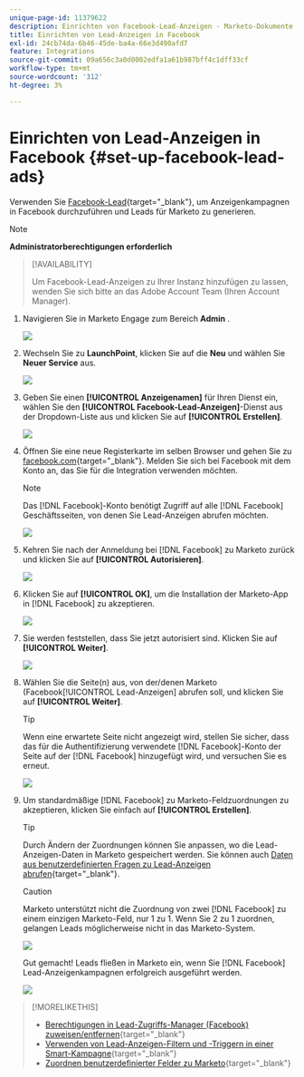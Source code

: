 ```yaml
---
unique-page-id: 11379622
description: Einrichten von Facebook-Lead-Anzeigen - Marketo-Dokumente - Produktdokumentation
title: Einrichten von Lead-Anzeigen in Facebook
exl-id: 24cb74da-6b46-45de-ba4a-66e3d490afd7
feature: Integrations
source-git-commit: 09a656c3a0d0002edfa1a61b987bff4c1dff33cf
workflow-type: tm+mt
source-wordcount: '312'
ht-degree: 3%

---
```


# Einrichten von Lead-Anzeigen in Facebook {#set-up-facebook-lead-ads}

Verwenden Sie [Facebook-Lead](https://www.facebook.com/business/ads/ad-objectives/lead-generation){target="_blank"}, um Anzeigenkampagnen in Facebook durchzuführen und Leads für Marketo zu generieren.

>[!NOTE]
>
>**Administratorberechtigungen erforderlich**

>[!AVAILABILITY]
>
>Um Facebook-Lead-Anzeigen zu Ihrer Instanz hinzufügen zu lassen, wenden Sie sich bitte an das Adobe Account Team (Ihren Account Manager).

1. Navigieren Sie in Marketo Engage zum Bereich **Admin** .

   ![](assets/set-up-facebook-lead-ads-1.png)

1. Wechseln Sie zu **LaunchPoint**, klicken Sie auf die **Neu** und wählen Sie **Neuer Service** aus.

   ![](assets/set-up-facebook-lead-ads-2.png)

1. Geben Sie einen **[!UICONTROL Anzeigenamen]** für Ihren Dienst ein, wählen Sie den **[!UICONTROL Facebook-Lead-Anzeigen]**-Dienst aus der Dropdown-Liste aus und klicken Sie auf **[!UICONTROL Erstellen]**.

   ![](assets/set-up-facebook-lead-ads-3.png)

1. Öffnen Sie eine neue Registerkarte im selben Browser und gehen Sie zu [facebook.com](https://www.facebook.com){target="_blank"}. Melden Sie sich bei Facebook mit dem Konto an, das Sie für die Integration verwenden möchten.

   >[!NOTE]
   >
   >Das [!DNL Facebook]-Konto benötigt Zugriff auf alle [!DNL Facebook] Geschäftsseiten, von denen Sie Lead-Anzeigen abrufen möchten.

   ![](assets/set-up-facebook-lead-ads-4.png)

1. Kehren Sie nach der Anmeldung bei [!DNL Facebook] zu Marketo zurück und klicken Sie auf **[!UICONTROL Autorisieren]**.

   ![](assets/set-up-facebook-lead-ads-5.png)

1. Klicken Sie auf **[!UICONTROL OK]**, um die Installation der Marketo-App in [!DNL Facebook] zu akzeptieren.

   ![](assets/set-up-facebook-lead-ads-6.png)

1. Sie werden feststellen, dass Sie jetzt autorisiert sind. Klicken Sie auf **[!UICONTROL Weiter]**.

   ![](assets/set-up-facebook-lead-ads-7.png)

1. Wählen Sie die Seite(n) aus, von der/denen Marketo (Facebook[!UICONTROL Lead-Anzeigen] abrufen soll, und klicken Sie auf **[!UICONTROL Weiter]**.

   >[!TIP]
   >
   >Wenn eine erwartete Seite nicht angezeigt wird, stellen Sie sicher, dass das für die Authentifizierung verwendete [!DNL Facebook]-Konto der Seite auf der [!DNL Facebook] hinzugefügt wird, und versuchen Sie es erneut.

   ![](assets/set-up-facebook-lead-ads-8.png)

1. Um standardmäßige [!DNL Facebook] zu Marketo-Feldzuordnungen zu akzeptieren, klicken Sie einfach auf **[!UICONTROL Erstellen]**.

   >[!TIP]
   >
   >Durch Ändern der Zuordnungen können Sie anpassen, wo die Lead-Anzeigen-Daten in Marketo gespeichert werden. Sie können auch [Daten aus benutzerdefinierten Fragen zu Lead-Anzeigen abrufen](/help/marketo/product-docs/demand-generation/facebook/set-up-facebook-lead-ads/map-custom-fields-to-marketo.md){target="_blank"}.

   >[!CAUTION]
   >
   >Marketo unterstützt nicht die Zuordnung von zwei [!DNL Facebook] zu einem einzigen Marketo-Feld, nur 1 zu 1. Wenn Sie 2 zu 1 zuordnen, gelangen Leads möglicherweise nicht in das Marketo-System.

   ![](assets/set-up-facebook-lead-ads-9.png)

   Gut gemacht! Leads fließen in Marketo ein, wenn Sie [!DNL Facebook] Lead-Anzeigenkampagnen erfolgreich ausgeführt werden.

   ![](assets/set-up-facebook-lead-ads-10.png)

>[!MORELIKETHIS]
>
>* [Berechtigungen in Lead-Zugriffs-Manager (Facebook) zuweisen/entfernen](https://www.facebook.com/business/help/540596413257598?id=735435806665862){target="_blank"}
>* [Verwenden von Lead-Anzeigen-Filtern und -Triggern in einer Smart-Kampagne](/help/marketo/product-docs/demand-generation/facebook/use-lead-ads-filters-and-triggers-in-a-smart-campaign.md){target="_blank"}
>* [Zuordnen benutzerdefinierter Felder zu Marketo](/help/marketo/product-docs/demand-generation/facebook/set-up-facebook-lead-ads/map-custom-fields-to-marketo.md){target="_blank"}
